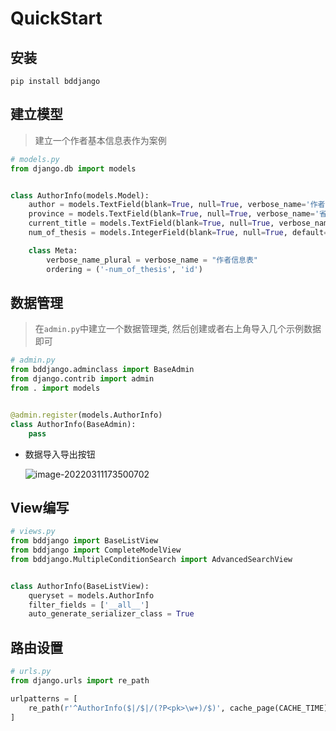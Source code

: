# QuickStart

## 安装
```
pip install bddjango
```

## 建立模型

> 建立一个作者基本信息表作为案例


```python
# models.py
from django.db import models


class AuthorInfo(models.Model):
    author = models.TextField(blank=True, null=True, verbose_name='作者姓名')
    province = models.TextField(blank=True, null=True, verbose_name='省')
    current_title = models.TextField(blank=True, null=True, verbose_name='职称')
    num_of_thesis = models.IntegerField(blank=True, null=True, default=0, verbose_name='成果量')

    class Meta:
        verbose_name_plural = verbose_name = "作者信息表"
        ordering = ('-num_of_thesis', 'id')

```



## 数据管理



> 在`admin.py`中建立一个数据管理类, 然后创建或者右上角导入几个示例数据即可



```python
# admin.py
from bddjango.adminclass import BaseAdmin
from django.contrib import admin
from . import models


@admin.register(models.AuthorInfo)
class AuthorInfo(BaseAdmin):
    pass

```

- 数据导入导出按钮

    ![image-20220311173500702](https://tuchuang-bode135.oss-cn-beijing.aliyuncs.com/img/image-20220311173500702.png)



## View编写



```python
# views.py
from bddjango import BaseListView
from bddjango import CompleteModelView
from bddjango.MultipleConditionSearch import AdvancedSearchView


class AuthorInfo(BaseListView):
    queryset = models.AuthorInfo
    filter_fields = ['__all__']
    auto_generate_serializer_class = True

```





## 路由设置



```python
# urls.py
from django.urls import re_path

urlpatterns = [
    re_path(r'^AuthorInfo($|/$|/(?P<pk>\w+)/$)', cache_page(CACHE_TIME)(views.AuthorInfo.as_view())),
]
```

